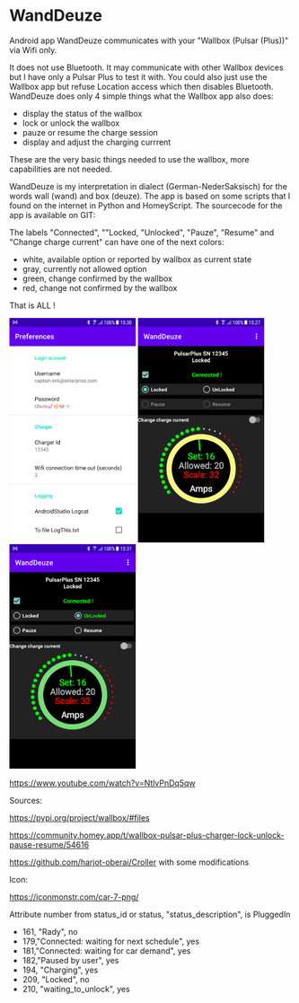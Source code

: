 # WandDeuze
Android app WandDeuze communicates with your "Wallbox (Pulsar (Plus))" via Wifi only.

It does not use Bluetooth.
It may communicate with other Wallbox devices but I have only a Pulsar Plus to test it with.
You could also just use the Wallbox app but refuse Location access which then disables Bluetooth.
WandDeuze does only 4 simple things what the Wallbox app also does:
- display the status of the wallbox
- lock or unlock the wallbox
- pauze or resume the charge session
- display and adjust the charging currrent

These are the very basic things needed to use the wallbox, more capabilities are not needed.

WandDeuze is my interpretation in dialect (German-NederSaksisch) for the words wall (wand) and box (deuze).
The app is based on some scripts that I found on the internet in Python and HomeyScript.
The sourcecode for the app is available on GIT:

The labels "Connected", ""Locked, "Unlocked", "Pauze", "Resume" and "Change charge current" can have one of the next colors:
- white, available option or reported by wallbox as current state
- gray, currently not allowed option
- green, change confirmed by the wallbox
- red, change not confirmed by the wallbox

That is ALL !

<img src="screenshots/two.png" height="400" alt="Screenshot" /> <img src="screenshots/one.png" height="400" alt="Screenshot"/> <img src="screenshots/three.png" height="400" alt="Screenshot"/>

https://www.youtube.com/watch?v=NtlvPnDq5qw

Sources:

 https://pypi.org/project/wallbox/#files
 
 https://community.homey.app/t/wallbox-pulsar-plus-charger-lock-unlock-pause-resume/54616
 
 https://github.com/harjot-oberai/Croller with some modifications


Icon:

 https://iconmonstr.com/car-7-png/

Attribute number from status_id or status, "status_description",  is PluggedIn
- 161, "Rady", no
- 179,"Connected: waiting for next schedule", yes
- 181,"Connected: waiting for car demand", yes
- 182,"Paused by user", yes
- 194, "Charging", yes
- 209, "Locked", no
- 210, "waiting_to_unlock", yes
